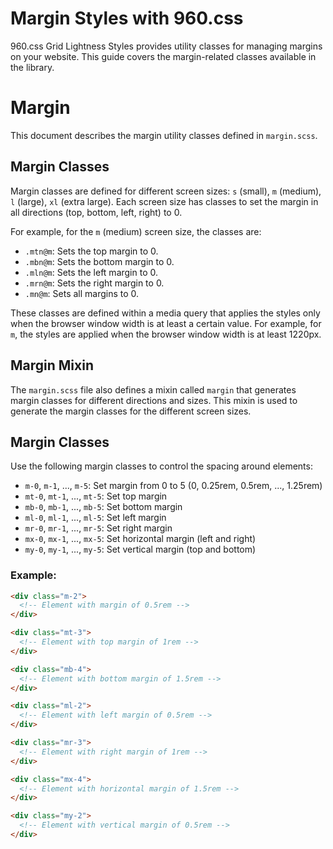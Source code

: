 # Margin Styles with 960.css

960.css Grid Lightness Styles provides utility classes for managing margins on your website. This guide covers the margin-related classes available in the library.

# Margin

This document describes the margin utility classes defined in `margin.scss`.

## Margin Classes

Margin classes are defined for different screen sizes: `s` (small), `m` (medium), `l` (large), `xl` (extra large). Each screen size has classes to set the margin in all directions (top, bottom, left, right) to 0.

For example, for the `m` (medium) screen size, the classes are:

- `.mtn@m`: Sets the top margin to 0.
- `.mbn@m`: Sets the bottom margin to 0.
- `.mln@m`: Sets the left margin to 0.
- `.mrn@m`: Sets the right margin to 0.
- `.mn@m`: Sets all margins to 0.

These classes are defined within a media query that applies the styles only when the browser window width is at least a certain value. For example, for `m`, the styles are applied when the browser window width is at least 1220px.

## Margin Mixin

The `margin.scss` file also defines a mixin called `margin` that generates margin classes for different directions and sizes. This mixin is used to generate the margin classes for the different screen sizes.

## Margin Classes

Use the following margin classes to control the spacing around elements:

- `m-0`, `m-1`, ..., `m-5`: Set margin from 0 to 5 (0, 0.25rem, 0.5rem, ..., 1.25rem)
- `mt-0`, `mt-1`, ..., `mt-5`: Set top margin
- `mb-0`, `mb-1`, ..., `mb-5`: Set bottom margin
- `ml-0`, `ml-1`, ..., `ml-5`: Set left margin
- `mr-0`, `mr-1`, ..., `mr-5`: Set right margin
- `mx-0`, `mx-1`, ..., `mx-5`: Set horizontal margin (left and right)
- `my-0`, `my-1`, ..., `my-5`: Set vertical margin (top and bottom)

### Example:

```html
<div class="m-2">
  <!-- Element with margin of 0.5rem -->
</div>

<div class="mt-3">
  <!-- Element with top margin of 1rem -->
</div>

<div class="mb-4">
  <!-- Element with bottom margin of 1.5rem -->
</div>

<div class="ml-2">
  <!-- Element with left margin of 0.5rem -->
</div>

<div class="mr-3">
  <!-- Element with right margin of 1rem -->
</div>

<div class="mx-4">
  <!-- Element with horizontal margin of 1.5rem -->
</div>

<div class="my-2">
  <!-- Element with vertical margin of 0.5rem -->
</div>
````
